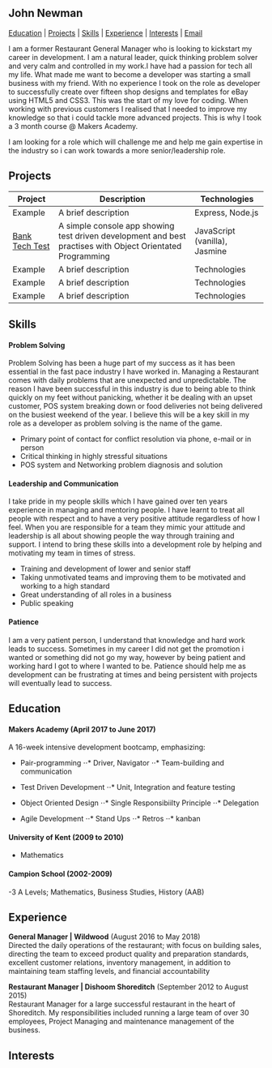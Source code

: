 ## John Newman

 [Education](#education) | [Projects](#projects) | [Skills](#skills) | [Experience](#experience) | [Interests](#interests) | [Email](mailto:newmanj903@gmail.com)

I am a former Restaurant General Manager who is looking to kickstart my career in development. I am a natural leader, quick thinking problem solver and very calm and controlled in my work.I have had a passion for tech all my life. What made me want to become a developer was starting a small business with my friend. With no experience I took on the role as developer to successfully create over fifteen shop designs and templates for eBay using HTML5 and CSS3. This was the start of my love for coding. When working with previous customers I realised that I needed to improve my knowledge so that i could tackle more advanced projects. This is why I took a 3 month course @ Makers Academy.

I am looking for a role which will challenge me and help me gain expertise in the industry so i can work towards a more senior/leadership role. 

## <a name="projects">Projects</a> 

| Project           | Description | Technologies |
|---                |---          |---           |
| Example | A brief description | Express, Node.js |  
| [Bank Tech Test](https://github.com/JohnNewman1/bank_tech_test)  | A simple console app showing test driven development and best practises with Object Orientated Programming  |  JavaScript (vanilla), Jasmine  |
| Example | A brief description | Technologies |  
| Example | A brief description | Technologies |  
| Example | A brief description | Technologies |  

## <a name="skills">Skills</a>

#### Problem Solving 

Problem Solving has been a huge part of my success as it has been essential in the fast pace industry I have worked in. Managing a Restaurant comes with daily problems that are unexpected and unpredictable. The reason I have been successful in this industry is due to being able to think quickly on my feet without panicking, whether it be dealing with an upset customer, POS system breaking down or food deliveries not being delivered on the busiest weekend of the year. I believe this will be a key skill in my role as a developer as problem solving is the name of the game.

- Primary point of contact for conflict resolution via phone, e-mail or in person
- Critical thinking in highly stressful situations
- POS system and Networking problem diagnosis and solution

#### Leadership and Communication

I take pride in my people skills which I have gained over ten years experience in managing and mentoring people. I have learnt to treat all people with respect and to have a very positive attitude regardless of how I feel. When you are responsible for a team they mimic your attitude and leadership is all about showing people the way through training and support. I intend to bring these skills into a development role by helping and motivating my team in times of stress.  

- Training and development of lower and senior staff
- Taking unmotivated teams and improving them to be motivated and working to a high standard
- Great understanding of all roles in a business
- Public speaking 

#### Patience

I am a very patient person, I understand that knowledge and hard work leads to success. Sometimes in my career I did not get the promotion i wanted or something did not go my way, however by being patient and working hard I got to where I wanted to be. Patience should help me as development can be frustrating at times and being persistent with projects will eventually lead to success.

## <a name="educatuion">Education</a> 

#### Makers Academy (April 2017 to June 2017)

A 16-week intensive development bootcamp, emphasizing:

- Pair-programming
⋅⋅* Driver, Navigator
⋅⋅* Team-building and communication



- Test Driven Development
⋅⋅* Unit, Integration and feature testing 

- Object Oriented Design
⋅⋅* Single Responsibiilty Principle 
⋅⋅* Delegation

- Agile Development
⋅⋅* Stand Ups
⋅⋅* Retros
⋅⋅* kanban


#### University of Kent (2009 to 2010)

- Mathematics

#### Campion School (2002-2009)

-3 A Levels; Mathematics, Business Studies, History (AAB)

## <a name="experience">Experience</a>

**General Manager | Wildwood** (August 2016 to May 2018)    
Directed the daily operations of the restaurant; with focus on building sales, directing the team to exceed product quality and preparation standards, excellent customer relations, inventory management, in addition to maintaining team staffing levels, and financial accountability

**Restaurant Manager | Dishoom Shoreditch** (September 2012 to August 2015)   
Restaurant Manager for a large successful restaurant in the heart of Shoreditch. My responsibilities included running a large team of over 30 employees, Project Managing and maintenance management of the business. 

## <a name="interests">Interests</a>

